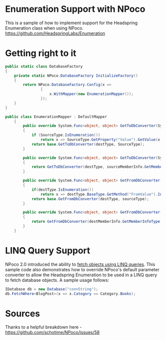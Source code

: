 Enumeration Support with NPoco
=================
This is a sample of how to implement support for the Headspring Enumeration class when using NPoco.  
https://github.com/HeadspringLabs/Enumeration

Getting right to it
=================
```C#
public static class DatabaseFactory
{
    private static NPoco.DatabaseFactory InitializeFactory()
    {
        return NPoco.DatabaseFactory.Config(x =>
                {
                    x.WithMapper(new EnumerationMapper());
                });
    }
}
```

```C#
public class EnumerationMapper : DefaultMapper
    {
        public override System.Func<object, object> GetToDbConverter(System.Type destType, System.Type SourceType)
        {
            if (SourceType.IsEnumeration())
                return x => SourceType.GetProperty("Value").GetValue(x, new object[] { });
            return base.GetToDbConverter(destType, SourceType);
        }

        public override System.Func<object, object> GetToDbConverter(System.Type destType, System.Reflection.MemberInfo sourceMemberInfo)
        {
            return GetToDbConverter(destType, sourceMemberInfo.GetMemberInfoType());
        }

        public override System.Func<object, object> GetFromDbConverter(System.Type destType, System.Type sourceType)
        {
            if(destType.IsEnumeration())
                return x => destType.BaseType.GetMethod("FromValue").Invoke(null, new[] { x });
            return base.GetFromDbConverter(destType, sourceType);
        }

        public override System.Func<object, object> GetFromDbConverter(System.Reflection.MemberInfo destMemberInfo, System.Type sourceType)
        {
            return GetFromDbConverter(destMemberInfo.GetMemberInfoType(), sourceType);
        }
    }
```

LINQ Query Support
==================

NPoco 2.0 introduced the ability to [fetch objects using LINQ queries](https://github.com/schotime/NPoco/wiki/Simple-linq-queries). This sample code also demonstrates how to override NPoco's default parameter converter to allow the Headspring Enumeration to be used in a LINQ query to fetch database objects. A sample usage follows: 

```C#
IDatabase db = new Database("connString");
db.FetchWhere<BlogPost>(x => x.Category == Category.Books);
```

Sources
=================
Thanks to a helpful breakdown here - https://github.com/schotime/NPoco/issues/58